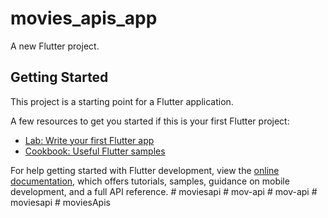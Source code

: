 # movies_apis_app

A new Flutter project.

## Getting Started

This project is a starting point for a Flutter application.

A few resources to get you started if this is your first Flutter project:

- [Lab: Write your first Flutter app](https://docs.flutter.dev/get-started/codelab)
- [Cookbook: Useful Flutter samples](https://docs.flutter.dev/cookbook)

For help getting started with Flutter development, view the
[online documentation](https://docs.flutter.dev/), which offers tutorials,
samples, guidance on mobile development, and a full API reference.
#   m o v i e s a p i  
 #   m o v - a p i  
 #   m o v - a p i  
 #   m o v i e s a p i  
 #   m o v i e s A p i s  
 